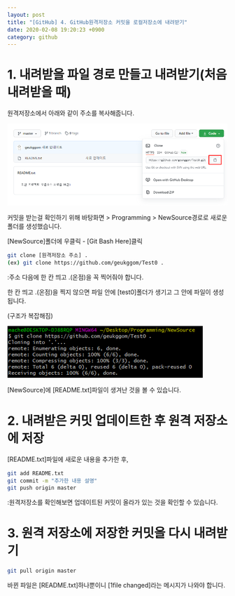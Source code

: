 ```yaml
---
layout: post
title: "[GitHub] 4. GitHub원격저장소 커밋을 로컬저장소에 내려받기"
date: 2020-02-08 19:20:23 +0900
category: github
---
```

# 1. 내려받을 파일 경로 만들고 내려받기(처음 내려받을 때)

원격저장소에서 아래와 같이 주소를 복사해줍니다.

![alt text](/public/img/github_12.png)

커밋을 받는걸 확인하기 위해 바탕화면 > Programming > NewSource경로로 새로운 폴더를 생성했습니다.

[NewSource]폴더에 우클릭 - [Git Bash Here]클릭

```bash
git clone [원격저장소 주소] .
(ex) git clone https://github.com/geukggom/Test0 .
```
:주소 다음에 한 칸 띄고 .(온점)을 꼭 찍어줘야 합니다.

한 칸 띄고 .(온점)을 찍지 않으면 파일 안에 [test0]폴더가 생기고 그 안에 파일이 생성됩니다.

(구조가 복잡해짐)

![alt text](/public/img/github_13.png)

[NewSource]에 [README.txt]파일이 생겨난 것을 볼 수 있습니다.

# 2. 내려받은 커밋 업데이트한 후 원격 저장소에 저장

[README.txt]파일에 새로운 내용을 추가한 후,

```bash
git add README.txt
git commit -m "추가한 내용 설명"
git push origin master
```
:원격저장소를 확인해보면 업데이트된 커밋이 올라가 있는 것을 확인할 수 있습니다.

# 3. 원격 저장소에 저장한 커밋을 다시 내려받기

```bash
git pull origin master
```
바뀐 파일은 [README.txt]하나뿐이니 [1file changed]라는 메시지가 나와야 합니다.